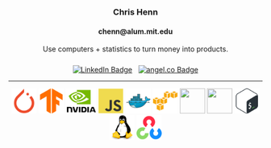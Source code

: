 <h3 align="center">Chris Henn</h3>
<h4 align="center">chenn@alum.mit.edu</h4>

<div align="center">
  <div>
    Use computers + statistics to turn money into products.
  </div>
</div>

<div style="height: 24px;"></div>

<div id="badges" style="display: flex; justify-content: center; gap: 12px;">
  <div id="badge0">
    <a href="https://www.linkedin.com/in/christianhenn1000/">
      <img
        src="https://img.shields.io/badge/LinkedIn-blue?style=flat-square&logo=linkedin&logoColor=white"
        alt="LinkedIn Badge"
      />
    </a>
  </div>
  <div id="badge1">
    <a href="https://wellfound.com/u/christian-henn">
      <img
        src="https://img.shields.io/badge/wellfound.com-green?style=flat-square&logo=angellist&logoColor=white"
        alt="angel.co Badge"
      />
    </a>
  </div>
</div>

---

<div align="center"> 
<img src="https://raw.githubusercontent.com/devicons/devicon/1119b9f84c0290e0f0b38982099a2bd027a48bf1/icons/pytorch/pytorch-original.svg" width="50" height="50"/> 
<img src="https://raw.githubusercontent.com/devicons/devicon/1119b9f84c0290e0f0b38982099a2bd027a48bf1/icons/tensorflow/tensorflow-original.svg" width="50" height="50"/> 
<img src="https://github.com/chrishenn/chrishenn/blob/main/doc/images/cuda2.png?raw=true" width="60" height="50"/> 
<img src="https://raw.githubusercontent.com/devicons/devicon/1119b9f84c0290e0f0b38982099a2bd027a48bf1/icons/javascript/javascript-original.svg" width="50" height="50"/> 
<img src="https://raw.githubusercontent.com/devicons/devicon/1119b9f84c0290e0f0b38982099a2bd027a48bf1/icons/docker/docker-original.svg" width="50" height="50"/> 
<img src="https://raw.githubusercontent.com/devicons/devicon/1119b9f84c0290e0f0b38982099a2bd027a48bf1/icons/amazonwebservices/amazonwebservices-original.svg" width="50" height="50"/> 
<img src="https://cdn.jsdelivr.net/gh/devicons/devicon/icons/c/c-original.svg" width="50" height="50"/>
<img src="https://cdn.jsdelivr.net/gh/devicons/devicon/icons/cplusplus/cplusplus-original.svg" width="50" height="50"/>    
<img src="https://raw.githubusercontent.com/devicons/devicon/1119b9f84c0290e0f0b38982099a2bd027a48bf1/icons/bash/bash-original.svg" width="50" height="50"/> 
<img src="https://raw.githubusercontent.com/devicons/devicon/1119b9f84c0290e0f0b38982099a2bd027a48bf1/icons/linux/linux-original.svg" width="50" height="50"/> 
<img src="https://raw.githubusercontent.com/devicons/devicon/1119b9f84c0290e0f0b38982099a2bd027a48bf1/icons/opencv/opencv-original.svg" width="50" height="50"/>          
</div>
